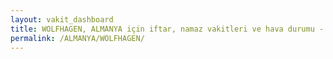 ```yaml
---
layout: vakit_dashboard
title: WOLFHAGEN, ALMANYA için iftar, namaz vakitleri ve hava durumu - ilçe/eyalet seç
permalink: /ALMANYA/WOLFHAGEN/
---
```


<script type="text/javascript">
  var GLOBAL_COUNTRY = 'ALMANYA';
  var GLOBAL_CITY = 'WOLFHAGEN';
  var GLOBAL_STATE = '';
  var lat = 72;
  var lon = 21;
</script>
